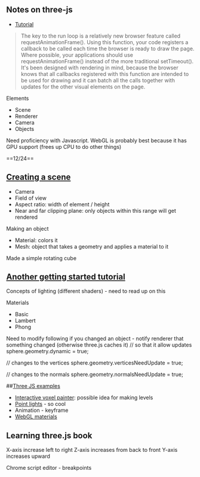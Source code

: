 ## Notes on three-js
- [Tutorial](http://www.creativebloq.com/3d/how-build-game-threejs-121310131)

> The key to the run loop is a relatively new browser feature called requestAnimationFrame(). Using this function, your code registers a callback to be called each time the browser is ready to draw the page. Where possible, your applications should use requestAnimationFrame() instead of the more traditional setTimeout(). It's been designed with rendering in mind, because the browser knows that all callbacks registered with this function are intended to be used for drawing and it can batch all the calls together with updates for the other visual elements on the page.

Elements
- Scene
- Renderer
- Camera
- Objects

Need proficiency with Javascript.
WebGL is probably best because it has GPU support (frees up CPU to do other things)

==12/24==
## [Creating a scene](http://threejs.org/docs/index.html#Manual/Introduction/Creating_a_scene)
- Camera
 - Field of view
 - Aspect ratio: width of element / height
 - Near and far clipping plane: only objects within this range will get rendered

Making an object
- Material: colors it
- Mesh: object that takes a geometry and applies a material to it

Made a simple rotating cube

## [Another getting started tutorial](http://www.aerotwist.com/tutorials/getting-started-with-three-js/)

Concepts of lighting (different shaders) - need to read up on this

Materials
- Basic
- Lambert
- Phong

Need to modify following if you changed an object - notify renderer that something changed (otherwise three.js caches it)
// so that it allow updates
sphere.geometry.dynamic = true;

// changes to the vertices
sphere.geometry.verticesNeedUpdate = true;

// changes to the normals
sphere.geometry.normalsNeedUpdate = true;

##[Three JS examples](http://threejs.org/examples/#webgl_interactive_voxelpainter)

- [Interactive voxel painter](http://threejs.org/examples/#webgl_interactive_voxelpainter): possible idea for making levels
- [Point lights](http://threejs.org/examples/#webgl_lights_pointlights2) - so cool
- Animation - keyframe
- [WebGL materials](http://threejs.org/examples/#webgl_materials)

## Learning three.js book

X-axis increase left to right
Z-axis increases from back to front
Y-axis increases upward

Chrome script editor - breakpoints


